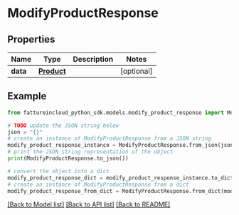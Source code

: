# ModifyProductResponse


## Properties

Name | Type | Description | Notes
------------ | ------------- | ------------- | -------------
**data** | [**Product**](Product.md) |  | [optional] 

## Example

```python
from fattureincloud_python_sdk.models.modify_product_response import ModifyProductResponse

# TODO update the JSON string below
json = "{}"
# create an instance of ModifyProductResponse from a JSON string
modify_product_response_instance = ModifyProductResponse.from_json(json)
# print the JSON string representation of the object
print(ModifyProductResponse.to_json())

# convert the object into a dict
modify_product_response_dict = modify_product_response_instance.to_dict()
# create an instance of ModifyProductResponse from a dict
modify_product_response_from_dict = ModifyProductResponse.from_dict(modify_product_response_dict)
```
[[Back to Model list]](../README.md#documentation-for-models) [[Back to API list]](../README.md#documentation-for-api-endpoints) [[Back to README]](../README.md)


